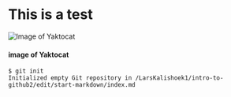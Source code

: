 #  This is a test 
![Image of Yaktocat](https://octodex.github.com/images/yaktocat.png)
#### image of Yaktocat 
```
$ git init
Initialized empty Git repository in /LarsKalishoek1/intro-to-github2/edit/start-markdown/index.md
```
